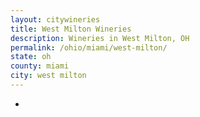 ```yaml
---
layout: citywineries
title: West Milton Wineries
description: Wineries in West Milton, OH
permalink: /ohio/miami/west-milton/
state: oh
county: miami
city: west milton
---
```

-
